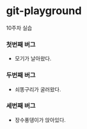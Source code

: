 # git-playground
10주차 실습


### 첫번째 버그
- 모기가 날아왔다.

### 두번째 버그
- 쇠똥구리가 굴러왔다.

### 세번째 버그
- 장수풍뎅이가 앉아있다.